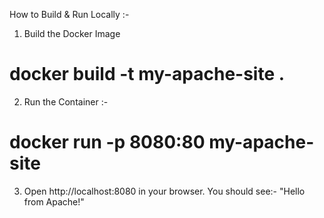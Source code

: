 How to Build & Run Locally :-

1.  Build the Docker Image
   # docker build -t my-apache-site .

2. Run the Container :-
  # docker run -p 8080:80 my-apache-site

3. Open http://localhost:8080 in your browser.
You should see:-  "Hello from Apache!"
